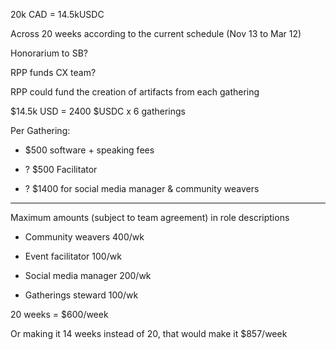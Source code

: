 20k CAD = 14.5kUSDC

Across 20 weeks according to the current schedule (Nov 13 to Mar 12)

Honorarium to SB?

RPP funds CX team?

RPP could fund the creation of artifacts from each gathering

$14.5k USD = 2400 $USDC x 6 gatherings

Per Gathering:

- $500 software + speaking fees

- ? $500 Facilitator

- ? $1400 for social media manager & community weavers

---

Maximum amounts (subject to team agreement) in role descriptions

- Community weavers 400/wk

- Event facilitator 100/wk

- Social media manager 200/wk

- Gatherings steward 100/wk

20 weeks = $600/week

Or making it 14 weeks instead of 20, that would make it $857/week